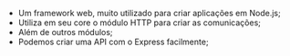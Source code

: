 * Um framework web, muito utilizado para criar aplicações em Node.js;
* Utiliza em seu core o módulo HTTP para criar as comunicações;
* Além de outros módulos;
* Podemos criar uma API com o Express facilmente;
